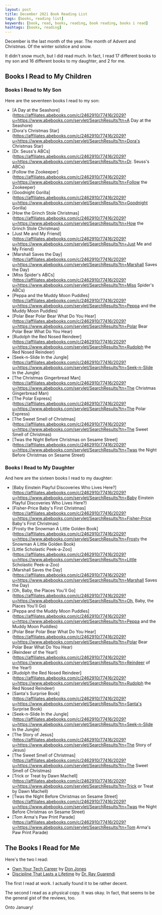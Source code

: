 ```yaml
---
layout: post
title: December 2021 Book Reading List
tags: [books, reading list]
keywords: [book, read, books, reading, book reading, books i read]
hashtags: [books, reading]
---
```


December is the last month of the year. The month of Advent and Christmas. Of the winter solstice and snow.

It didn't snow much, but I did read much. In fact, I read 17 different books to my son and 16 different books to my daughter, and 2 for me.


## Books I Read to My Children

### Books I Read to My Son

Here are the seventeen books I read to my son:

* [A Day at the Seashore](https://affiliates.abebooks.com/c/2462910/77416/2029?u=https://www.abebooks.com/servlet/SearchResults?tn=A Day at the Seashore)
* [Dora's Christmas Star](https://affiliates.abebooks.com/c/2462910/77416/2029?u=https://www.abebooks.com/servlet/SearchResults?tn=Dora's Christmas Star)
* [Dr. Seuss's ABCs](https://affiliates.abebooks.com/c/2462910/77416/2029?u=https://www.abebooks.com/servlet/SearchResults?tn=Dr. Seuss's ABCs)
* [Follow the Zookeeper](https://affiliates.abebooks.com/c/2462910/77416/2029?u=https://www.abebooks.com/servlet/SearchResults?tn=Follow the Zookeeper)
* [Goodnight Gorilla](https://affiliates.abebooks.com/c/2462910/77416/2029?u=https://www.abebooks.com/servlet/SearchResults?tn=Goodnight Gorilla)
* [How the Grinch Stole Christmas](https://affiliates.abebooks.com/c/2462910/77416/2029?u=https://www.abebooks.com/servlet/SearchResults?tn=How the Grinch Stole Christmas)
* [Just Me and My Friend](https://affiliates.abebooks.com/c/2462910/77416/2029?u=https://www.abebooks.com/servlet/SearchResults?tn=Just Me and My Friend)
* [Marshall Saves the Day](https://affiliates.abebooks.com/c/2462910/77416/2029?u=https://www.abebooks.com/servlet/SearchResults?tn=Marshall Saves the Day)
* [Miss Spider's ABCs](https://affiliates.abebooks.com/c/2462910/77416/2029?u=https://www.abebooks.com/servlet/SearchResults?tn=Miss Spider's ABCs)
* [Peppa and the Muddy Moon Puddles](https://affiliates.abebooks.com/c/2462910/77416/2029?u=https://www.abebooks.com/servlet/SearchResults?tn=Peppa and the Muddy Moon Puddles)
* [Polar Bear Polar Bear What Do You Hear](https://affiliates.abebooks.com/c/2462910/77416/2029?u=https://www.abebooks.com/servlet/SearchResults?tn=Polar Bear Polar Bear What Do You Hear)
* [Rudolph the Red Nosed Reindeer](https://affiliates.abebooks.com/c/2462910/77416/2029?u=https://www.abebooks.com/servlet/SearchResults?tn=Rudolph the Red Nosed Reindeer)
* [Seek-n-Slide In the Jungle](https://affiliates.abebooks.com/c/2462910/77416/2029?u=https://www.abebooks.com/servlet/SearchResults?tn=Seek-n-Slide In the Jungle)
* [The Christmas Gingerbread Man](https://affiliates.abebooks.com/c/2462910/77416/2029?u=https://www.abebooks.com/servlet/SearchResults?tn=The Christmas Gingerbread Man)
* [The Polar Express](https://affiliates.abebooks.com/c/2462910/77416/2029?u=https://www.abebooks.com/servlet/SearchResults?tn=The Polar Express)
* [The Sweet Smell of Christmas](https://affiliates.abebooks.com/c/2462910/77416/2029?u=https://www.abebooks.com/servlet/SearchResults?tn=The Sweet Smell of Christmas)
* [Twas the Night Before Christmas on Sesame Street](https://affiliates.abebooks.com/c/2462910/77416/2029?u=https://www.abebooks.com/servlet/SearchResults?tn=Twas the Night Before Christmas on Sesame Street)

### Books I Read to My Daughter

And here are the sixteen books I read to my daughter:

* [Baby Einstein Playful Discoveries Who Lives Here?](https://affiliates.abebooks.com/c/2462910/77416/2029?u=https://www.abebooks.com/servlet/SearchResults?tn=Baby Einstein Playful Discoveries Who Lives Here?)
* [Fisher-Price Baby's First Christmas](https://affiliates.abebooks.com/c/2462910/77416/2029?u=https://www.abebooks.com/servlet/SearchResults?tn=Fisher-Price Baby's First Christmas)
* [Frosty the Snowman A Little Golden Book](https://affiliates.abebooks.com/c/2462910/77416/2029?u=https://www.abebooks.com/servlet/SearchResults?tn=Frosty the Snowman A Little Golden Book)
* [Little Scholastic Peek-a-Zoo](https://affiliates.abebooks.com/c/2462910/77416/2029?u=https://www.abebooks.com/servlet/SearchResults?tn=Little Scholastic Peek-a-Zoo)
* [Marshall Saves the Day](https://affiliates.abebooks.com/c/2462910/77416/2029?u=https://www.abebooks.com/servlet/SearchResults?tn=Marshall Saves the Day)
* [Oh, Baby, the Places You'll Go](https://affiliates.abebooks.com/c/2462910/77416/2029?u=https://www.abebooks.com/servlet/SearchResults?tn=Oh, Baby, the Places You'll Go)
* [Peppa and the Muddy Moon Puddles](https://affiliates.abebooks.com/c/2462910/77416/2029?u=https://www.abebooks.com/servlet/SearchResults?tn=Peppa and the Muddy Moon Puddles)
* [Polar Bear Polar Bear What Do You Hear](https://affiliates.abebooks.com/c/2462910/77416/2029?u=https://www.abebooks.com/servlet/SearchResults?tn=Polar Bear Polar Bear What Do You Hear)
* [Reindeer of the Year!](https://affiliates.abebooks.com/c/2462910/77416/2029?u=https://www.abebooks.com/servlet/SearchResults?tn=Reindeer of the Year!)
* [Rudolph the Red Nosed Reindeer](https://affiliates.abebooks.com/c/2462910/77416/2029?u=https://www.abebooks.com/servlet/SearchResults?tn=Rudolph the Red Nosed Reindeer)
* [Santa's Surprise Book](https://affiliates.abebooks.com/c/2462910/77416/2029?u=https://www.abebooks.com/servlet/SearchResults?tn=Santa's Surprise Book)
* [Seek-n-Slide In the Jungle](https://affiliates.abebooks.com/c/2462910/77416/2029?u=https://www.abebooks.com/servlet/SearchResults?tn=Seek-n-Slide In the Jungle)
* [The Story of Jesus](https://affiliates.abebooks.com/c/2462910/77416/2029?u=https://www.abebooks.com/servlet/SearchResults?tn=The Story of Jesus)
* [The Sweet Smell of Christmas](https://affiliates.abebooks.com/c/2462910/77416/2029?u=https://www.abebooks.com/servlet/SearchResults?tn=The Sweet Smell of Christmas)
* [Trick or Treat by Dawn Machell](https://affiliates.abebooks.com/c/2462910/77416/2029?u=https://www.abebooks.com/servlet/SearchResults?tn=Trick or Treat by Dawn Machell)
* [Twas the Night Before Christmas on Sesame Street](https://affiliates.abebooks.com/c/2462910/77416/2029?u=https://www.abebooks.com/servlet/SearchResults?tn=Twas the Night Before Christmas on Sesame Street)
* [Tom Arma's Paw Print Parade](https://affiliates.abebooks.com/c/2462910/77416/2029?u=https://www.abebooks.com/servlet/SearchResults?tn=Tom Arma's Paw Print Parade)

## The Books I Read for Me

Here's the two I read:

* [Own Your Tech Career](https://www.amazon.com/Own-Your-Tech-Career-technologists/dp/1617299073/?tag=hendrixjoseph-20) by [Don Jones](https://www.amazon.com/Don-Jones/e/B001ILKEJW/?tag=hendrixjoseph-20)
* [Discipline That Lasts a Lifetime](https://www.amazon.com/Discipline-That-Lasts-Lifetime-Best-ebook/dp/B005DFBXA8/?tag=hendrixjoseph-20) by [Dr. Ray Guarendi](https://www.amazon.com/Raymond-Guarendi/e/B001JS4EOA/?tag=hendrixjoseph-20)

The first I read at work. I actually found it to be rather decent.

The second I read as a physical copy. It was okay. In fact, that seems to be the general gist of the reviews, too.

Onto January!